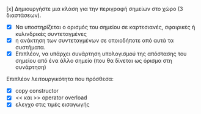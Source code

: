 [x] Δημιουργήστε μια κλάση για την περιγραφή σημείων στο χώρο (3 διαστάσεων).
- [x] Να υποστηρίζεται ο ορισμός του σημείου σε καρτεσιανές, σφαιρικές ή κυλινδρικές συντεταγμένες
- [x] η ανάκτηση των συντεταγμένων σε οποιοδήποτε από αυτά τα συστήματα.
- [x] Επιπλέον, να υπάρχει συνάρτηση υπολογισμού της απόστασης του σημείου από ένα άλλο σημείο (που θα δίνεται ως όρισμα στη συνάρτηση)

Επιπλέον λειτουργικότητα που πρόσθεσα:
- [x] copy constructor
- [x] << και >> operator overload
- [x] ελεγχο στις τιμές εισαγωγής
